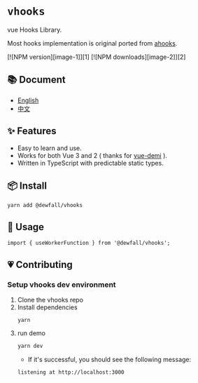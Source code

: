 # `vhooks`

vue Hooks Library.

Most hooks implementation is original ported from [ahooks](https://ahooks.js.org/docs).

[![NPM version][image-1]][1] [![NPM downloads][image-2]][2]

## 📚 Document

- [English](https://dewfall123.github.io/vhooks/)
- [中文](https://dewfall123.github.io/vhooks/zh/)

## ✨ Features

- Easy to learn and use.
- Works for both Vue 3 and 2 ( thanks for [vue-demi](https://github.com/antfu/vue-demi) ).
- Written in TypeScript with predictable static types.

## 📦 Install

```
yarn add @dewfall/vhooks
```

## 🔨 Usage

```
import { useWorkerFunction } from '@dewfall/vhooks';
```

## 💗 Contributing

### Setup vhooks dev environment

1. Clone the vhooks repo
1. Install dependencies
   ```
   yarn
   ```
1. run demo
   ```bash
   yarn dev
   ```
   - If it's successful, you should see the following message:
   ```
   listening at http://localhost:3000
   ```
